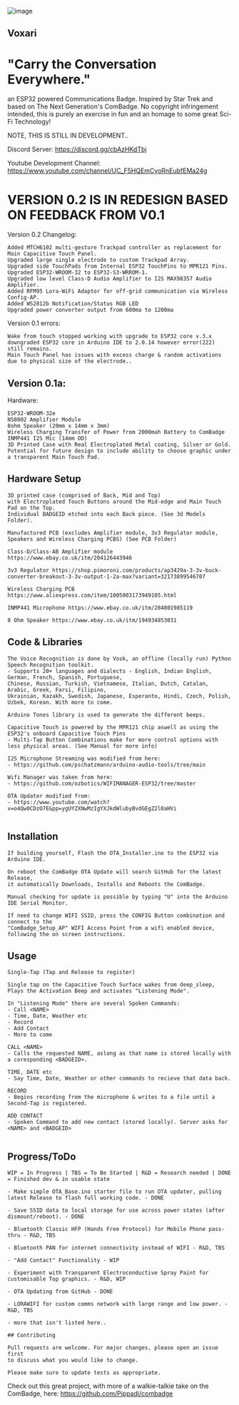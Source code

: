 ![image](https://user-images.githubusercontent.com/72343266/204059726-b489b27e-8249-4f7a-ad3c-b7bba65312fd.png)

## Voxari
# "Carry the Conversation Everywhere."

an ESP32 powered Communications Badge.
Inspired by Star Trek and based on The Next Generation's ComBadge.
No copyright infringement intended, this is purely an exercise in fun and an homage to some great Sci-Fi Technology!


NOTE, THIS IS STILL IN DEVELOPMENT..




Discord Server:
https://discord.gg/cbAzHKdTbj

Youtube Development Channel:
https://www.youtube.com/channel/UC_F5HQEmCyoRnEubfEMa24g


# VERSION 0.2 IS IN REDESIGN BASED ON FEEDBACK FROM V0.1

Version 0.2 Changelog:
```
Added MTCH6102 multi-gesture Trackpad controller as replacement for Main Capacitive Touch Panel.
Upgraded large single electrode to custom Trackpad Array.
Upgraded side TouchPads from Internal ESP32 TouchPins to MPR121 Pins.
Upgraded ESP32-WROOM-32 to ESP32-S3-WRROM-1.
Upgraded low level Class-D Audio Amplifier to I2S MAX98357 Audio Amplifier.
Added RFM95 Lora-WiFi Adaptor for off-grid communication via Wireless Config-AP.
Added WS2812b Notification/Status RGB LED
Upgraded power converter output from 600ma to 1200ma

```

Version 0.1 errors:
```
Wake from touch stopped working with upgrade to ESP32 core v.3.x
downgraded ESP32 core in Arduino IDE to 2.0.14 however error(222) still remains.
Main Touch Panel has issues with excess charge & random activations due to physical size of the electrode..
```

## Version 0.1a:
Hardware:
```
ESP32-WROOM-32e
NS8002 Amplifier Module
8ohm Speaker (20mm x 14mm x 3mm)
Wireless Charging Transfer of Power from 2000mah Battery to ComBadge
INMP441 I2S Mic (14mm OD)
3D Printed Case with Real Electroplated Metal coating, Silver or Gold.
Potential for future design to include ability to choose graphic under a transparent Main Touch Pad.
```

## Hardware Setup
```
3D printed case (comprised of Back, Mid and Top)
with Electroplated Touch Buttons around the Mid-edge and Main Touch Pad on the Top.
Individual BADGEID etched into each Back piece. (See 3d Models Folder).

Manufactured PCB (excludes Amplifier module, 3v3 Regulator module, Speakers and Wireless Charging PCBS) (See PCB Folder)

Class-D/Class-AB Amplifier module https://www.ebay.co.uk/itm/204126443946

3v3 Regulator https://shop.pimoroni.com/products/ap3429a-3-3v-buck-converter-breakout-3-3v-output-1-2a-max?variant=32173899546707

Wireless Charging PCB https://www.aliexpress.com/item/1005003173949105.html

INMP441 Microphone https://www.ebay.co.uk/itm/284801985119

8 Ohm Speaker https://www.ebay.co.uk/itm/194934853031

```

## Code & Libraries
```
The Voice Recognition is done by Vosk, an offline (locally run) Python Speech Recognition toolkit.
- Supports 20+ languages and dialects - English, Indian English, German, French, Spanish, Portuguese,
Chinese, Russian, Turkish, Vietnamese, Italian, Dutch, Catalan, Arabic, Greek, Farsi, Filipino,
Ukrainian, Kazakh, Swedish, Japanese, Esperanto, Hindi, Czech, Polish, Uzbek, Korean. With more to come.

Arduino Tones library is used to generate the different beeps.

Capacitive Touch is powered by the MPR121 chip aswell as using the ESP32's onboard Capacitive Touch Pins
- Multi-Tap Button Combinations make for more control options with less physical areas. (See Manual for more info)

I2S Microphone Streaming was modified from here:
- https://github.com/pschatzmann/arduino-audio-tools/tree/main

Wifi Manager was taken from here:
- https://github.com/ozbotics/WIFIMANAGER-ESP32/tree/master

OTA Updater modified from:
- https://www.youtube.com/watch?v=o4Qw0CDzO7E&pp=ygUYZXNwMzIgYXJkdWlubyBvdGEgZ2l0aHVi


```

## Installation
```
If building yourself, Flash the OTA_Installer.ino to the ESP32 via Arduino IDE.

On reboot the ComBadge OTA Update will search GitHub for the latest Release,
it automatically Downloads, Installs and Reboots the ComBadge.

Manual checking for update is possible by typing "U" into the Arduino IDE Serial Monitor.

If need to change WIFI SSID, press the CONFIG Button combination and connect to the
"ComBadge_Setup_AP" WIFI Access Point from a wifi enabled device, following the on screen instructions.
```

## Usage
```
Single-Tap (Tap and Release to register)

Single tap on the Capacitive Touch Surface wakes from deep_sleep,
Plays the Activation Beep and activates "Listening Mode".

In "Listening Mode" there are several Spoken Commands:
- Call <NAME>
- Time, Date, Weather etc
- Record
- Add Contact
- More to come

CALL <NAME>
- Calls the requested NAME, aslong as that name is stored locally with a coresponding <BADGEID>.

TIME, DATE etc
- Say Time, Date, Weather or other commands to recieve that data back.

RECORD
- Begins recording from the microphone & writes to a file until a Second-Tap is registered.

ADD CONTACT
- Spoken Command to add new contact (stored locally). Server asks for <NAME> and <BADGEID>


```

## Progress/ToDo
```
WIP = In Progress | TBS = To Be Started | R&D = Research needed | DONE = Finished dev & in usable state

- Make simple OTA_Base.ino starter file to run OTA updater, pulling latest Release to flash full working code. - DONE

- Save SSID data to local storage for use across power states (after dismount/reboot). - DONE

- Bluetooth Classic HFP (Hands Free Protocol) for Mobile Phone pass-thru - R&D, TBS

- Bluetooth PAN for internet connectivity instead of WIFI - R&D, TBS

- "Add Contact" Functionality - WIP

- Experiment with Transparent Electroconductive Spray Paint for customisable Top graphics. - R&D, WIP

- OTA Updating from GitHub - DONE

- LORAWIFI for custom comms network with large range and low power. - R&D, TBS

- more that isn't listed here..

```

```
## Contributing

Pull requests are welcome. For major changes, please open an issue first
to discuss what you would like to change.

Please make sure to update tests as appropriate.

```

Check out this great project,
with more of a walkie-talkie take on the ComBadge,
here: https://github.com/Pippadi/combadge


